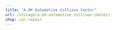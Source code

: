 ```yaml
---
title: "A-OK Automotive Collison Center"
url: /chicago/a-ok-automotive-collison-center/
shop: car repair
---
```

